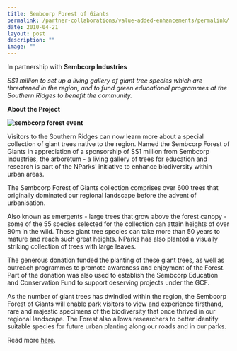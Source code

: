 ```yaml
---
title: Sembcorp Forest of Giants
permalink: /partner-collaborations/value-added-enhancements/permalink/
date: 2010-04-21
layout: post
description: ""
image: ""
---
```


In partnership with  **Sembcorp Industries**

*S$1 million to set up a living gallery of giant tree species which are threatened in the region, and to fund green educational programmes at the Southern Ridges to benefit the community.*

**About the Project**

**![sembcorp forest event](https://www.gardencityfund.gov.sg/-/media/gcf/projects/value-added-enhancements/sembcorp_forest_event_01.ashx)**

Visitors to the Southern Ridges can now learn more about a special collection of giant trees native to the region. Named the Sembcorp Forest of Giants in appreciation of a sponsorship of S$1 million from Sembcorp Industries, the arboretum - a living gallery of trees for education and research is part of the NParks' initiative to enhance biodiversity within urban areas.

The Sembcorp Forest of Giants collection comprises over 600 trees that originally dominated our regional landscape before the advent of urbanisation.

Also known as emergents - large trees that grow above the forest canopy - some of the 55 species selected for the collection can attain heights of over 80m in the wild. These giant tree species can take more than 50 years to mature and reach such great heights. NParks has also planted a visually striking collection of trees with large leaves.

The generous donation funded the planting of these giant trees, as well as outreach programmes to promote awareness and enjoyment of the Forest. Part of the donation was also used to establish the Sembcorp Education and Conservation Fund to support deserving projects under the GCF.

As the number of giant trees has dwindled within the region, the Sembcorp Forest of Giants will enable park visitors to view and experience firsthand, rare and majestic specimens of the biodiversity that once thrived in our regional landscape. The Forest also allows researchers to better identify suitable species for future urban planting along our roads and in our parks.

Read more [here](https://www.nparks.gov.sg/nparksbuzz/issue-06-vol-3-2010/conservation/giants-alive-at-the-southern-ridges).
